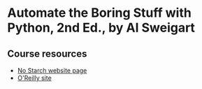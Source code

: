 # Automate the Boring Stuff with Python, 2nd Ed., by Al Sweigart

## Course resources
- [No Starch website page](https://nostarch.com/automatestuff2)
- [O'Reilly site](https://learning.oreilly.com/library/view/automate-the-boring/9781098122584/)